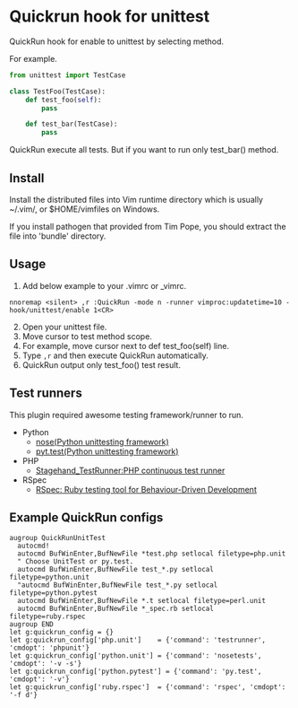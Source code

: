 Quickrun hook for unittest
==========================

QuickRun hook for enable to unittest by selecting method.

For example.

```python
from unittest import TestCase

class TestFoo(TestCase):
    def test_foo(self):
        pass

    def test_bar(TestCase):
        pass
```

QuickRun execute all tests.
But if you want to run only test_bar() method.

Install
-------

Install the distributed files into Vim runtime directory which is usually
~/.vim/, or $HOME/vimfiles on Windows.

If you install pathogen that provided from Tim Pope, you should extract the
file into 'bundle' directory.

Usage
-----

1. Add below example to your .vimrc or _vimrc.

```viml
nnoremap <silent> ,r :QuickRun -mode n -runner vimproc:updatetime=10 -hook/unittest/enable 1<CR>
```

2. Open your unittest file.
3. Move cursor to test method scope.
4. For example, move cursor next to def test_foo(self) line.
5. Type `,r` and then execute QuickRun automatically.
6. QuickRun output only test_foo() test result.

Test runners
------------

This plugin required awesome testing framework/runner to run.

- Python
  - [nose(Python unittesting framework)](http://nose.readthedocs.org/en/latest/)
  - [pyt.test(Python unittesting framework)](http://pytest.org/latest/index.html)
- PHP
  - [Stagehand_TestRunner:PHP continuous test runner](http://piece-framework.com/projects/stagehand-testrunner/wiki)
- RSpec
  - [RSpec: Ruby testing tool for Behaviour-Driven Development](http://rspec.info/)


Example QuickRun configs
------------------------

```viml
augroup QuickRunUnitTest
  autocmd!
  autocmd BufWinEnter,BufNewFile *test.php setlocal filetype=php.unit
  " Choose UnitTest or py.test.
  autocmd BufWinEnter,BufNewFile test_*.py setlocal filetype=python.unit
  "autocmd BufWinEnter,BufNewFile test_*.py setlocal filetype=python.pytest
  autocmd BufWinEnter,BufNewFile *.t setlocal filetype=perl.unit
  autocmd BufWinEnter,BufNewFile *_spec.rb setlocal filetype=ruby.rspec
augroup END
let g:quickrun_config = {}
let g:quickrun_config['php.unit']    = {'command': 'testrunner', 'cmdopt': 'phpunit'}
let g:quickrun_config['python.unit'] = {'command': 'nosetests', 'cmdopt': '-v -s'}
let g:quickrun_config['python.pytest'] = {'command': 'py.test', 'cmdopt': '-v'}
let g:quickrun_config['ruby.rspec']  = {'command': 'rspec', 'cmdopt': '-f d'}
```
